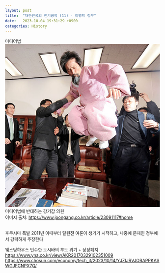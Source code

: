 ```yaml
---
layout: post
title:  "대한민국의 전기공학 (11) - 이명박 정부"
date:   2023-10-04 19:31:29 +0900
categories: History
---
```


미디어법<br>
![alt text](/public/img/shangus1.jpg)<br>
미디어법에 반대하는 강기갑 의원<br>
이미지 출처: https://www.joongang.co.kr/article/23091117#home<br>
<br>

후쿠시마 폭발 2011년
이때부터 탈원전 여론이 생기기 시작하고, 나중에 문재인 정부에서 강력하게 주장한다

웨스팅하우스 인수한 도시바의 부도 위기 + 상장폐지
https://www.yna.co.kr/view/AKR20170329102351009
https://www.chosun.com/economy/tech_it/2023/10/14/YJZIJRVJORAPPKASWGJFCNPX7Q/

